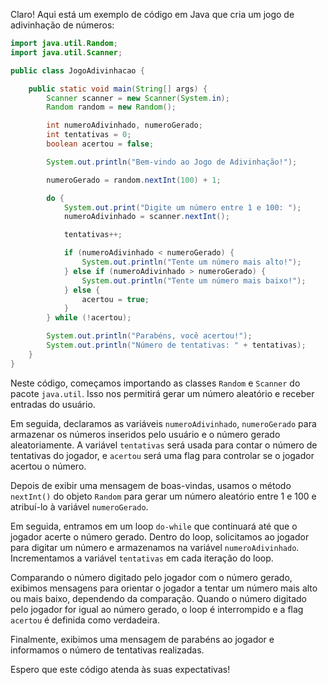 Claro! Aqui está um exemplo de código em Java que cria um jogo de adivinhação de números:

```java
import java.util.Random;
import java.util.Scanner;

public class JogoAdivinhacao {

    public static void main(String[] args) {
        Scanner scanner = new Scanner(System.in);
        Random random = new Random();

        int numeroAdivinhado, numeroGerado;
        int tentativas = 0;
        boolean acertou = false;

        System.out.println("Bem-vindo ao Jogo de Adivinhação!");

        numeroGerado = random.nextInt(100) + 1;

        do {
            System.out.print("Digite um número entre 1 e 100: ");
            numeroAdivinhado = scanner.nextInt();

            tentativas++;

            if (numeroAdivinhado < numeroGerado) {
                System.out.println("Tente um número mais alto!");
            } else if (numeroAdivinhado > numeroGerado) {
                System.out.println("Tente um número mais baixo!");
            } else {
                acertou = true;
            }
        } while (!acertou);

        System.out.println("Parabéns, você acertou!");
        System.out.println("Número de tentativas: " + tentativas);
    }
}
```

Neste código, começamos importando as classes `Random` e `Scanner` do pacote `java.util`. Isso nos permitirá gerar um número aleatório e receber entradas do usuário.

Em seguida, declaramos as variáveis `numeroAdivinhado`, `numeroGerado` para armazenar os números inseridos pelo usuário e o número gerado aleatoriamente. A variável `tentativas` será usada para contar o número de tentativas do jogador, e `acertou` será uma flag para controlar se o jogador acertou o número.

Depois de exibir uma mensagem de boas-vindas, usamos o método `nextInt()` do objeto `Random` para gerar um número aleatório entre 1 e 100 e atribuí-lo à variável `numeroGerado`.

Em seguida, entramos em um loop `do-while` que continuará até que o jogador acerte o número gerado. Dentro do loop, solicitamos ao jogador para digitar um número e armazenamos na variável `numeroAdivinhado`. Incrementamos a variável `tentativas` em cada iteração do loop.

Comparando o número digitado pelo jogador com o número gerado, exibimos mensagens para orientar o jogador a tentar um número mais alto ou mais baixo, dependendo da comparação. Quando o número digitado pelo jogador for igual ao número gerado, o loop é interrompido e a flag `acertou` é definida como verdadeira.

Finalmente, exibimos uma mensagem de parabéns ao jogador e informamos o número de tentativas realizadas.

Espero que este código atenda às suas expectativas!